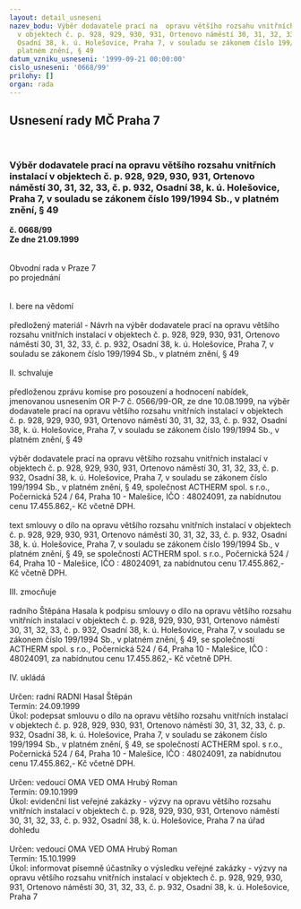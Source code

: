 ```yaml
---
layout: detail_usneseni
nazev_bodu: Výběr dodavatele prací na  opravu většího rozsahu vnitřních instalací
  v objektech č. p. 928, 929, 930, 931, Ortenovo náměstí 30, 31, 32, 33, č. p. 932,
  Osadní 38, k. ú. Holešovice, Praha 7, v souladu se zákonem číslo 199/1994 Sb., v
  platném znění, § 49
datum_vzniku_usneseni: '1999-09-21 00:00:00'
cislo_usneseni: '0668/99'
prilohy: []
organ: rada
---
```

<div id="ucUsn_pList" class="usn">
	<span><h2>Usnesení rady MČ Praha 7 </h2>
<br></span><div class="standBody">
<span><h3>Výběr dodavatele prací na  opravu většího rozsahu vnitřních instalací v objektech č. p. 928, 929, 930, 931, Ortenovo náměstí 30, 31, 32, 33, č. p. 932, Osadní 38, k. ú. Holešovice, Praha 7, v souladu se zákonem číslo 199/1994 Sb., v platném znění, § 49</h3></span><div class="center">
		<strong>č. 0668/99</strong><br>
	</div>
<div class="center">
		<strong>Ze dne 21.09.1999</strong><br><br>
	</div>
<br>Obvodní rada v Praze 7<br>po projednání<br><br><br>I.	bere na vědomí<br><br> předložený materiál - Návrh na výběr dodavatele prací na opravu většího rozsahu vnitřních instalací v objektech č. p. 928, 929, 930, 931, Ortenovo náměstí 30, 31, 32, 33, č. p. 932, Osadní 38, k. ú. Holešovice, Praha 7, v souladu se zákonem číslo 199/1994 Sb., v platném znění, § 49<br><br>II.	schvaluje <br><br>předloženou zprávu komise pro posouzení a hodnocení nabídek, jmenovanou usnesením OR P-7 č. 0566/99-OR, ze dne 10.08.1999, na výběr dodavatele prací na opravu většího rozsahu vnitřních instalací v objektech č. p. 928, 929, 930, 931, Ortenovo náměstí 30, 31, 32, 33, č. p. 932, Osadní 38, k. ú. Holešovice, Praha 7, v souladu se zákonem číslo 199/1994 Sb., v platném znění, § 49<br><br>výběr dodavatele prací na opravu většího rozsahu vnitřních instalací v objektech č. p. 928, 929, 930, 931, Ortenovo náměstí 30, 31, 32, 33, č. p. 932, Osadní 38, k. ú. Holešovice, Praha 7, v souladu se zákonem číslo 199/1994 Sb., v platném znění, § 49, společnost ACTHERM spol. s r.o., Počernická 524 / 64, Praha 10 - Malešice, IČO : 48024091, za nabídnutou cenu 17.455.862,- Kč včetně DPH.	<br><br>text smlouvy o dílo na opravu většího rozsahu vnitřních instalací v objektech č. p. 928, 929, 930, 931, Ortenovo náměstí 30, 31, 32, 33, č. p. 932, Osadní 38, k. ú. Holešovice, Praha 7, v souladu se zákonem číslo 199/1994 Sb., v platném znění, § 49, se společností ACTHERM spol. s r.o., Počernická 524 / 64, Praha 10 - Malešice, IČO : 48024091, za nabídnutou cenu 17.455.862,- Kč včetně DPH.<br><br>III.	zmocňuje <br><br>radního Štěpána Hasala k podpisu smlouvy o dílo na opravu většího rozsahu vnitřních instalací v objektech č. p. 928, 929, 930, 931, Ortenovo náměstí 30, 31, 32, 33, č. p. 932, Osadní 38, k. ú. Holešovice, Praha 7, v souladu se zákonem číslo 199/1994 Sb., v platném znění, § 49, se společností ACTHERM spol. s r.o., Počernická 524 / 64, Praha 10 - Malešice, IČO : 48024091, za nabídnutou cenu 17.455.862,- Kč včetně DPH.<br><br>IV.	ukládá <br><br> Určen:	radní	RADNI Hasal Štěpán<br>Termín: 24.09.1999<br>Úkol:	podepsat smlouvu o dílo na opravu většího rozsahu vnitřních instalací v objektech č. p. 928, 929, 930, 931, Ortenovo náměstí 30, 31, 32, 33, č. p. 932, Osadní 38, k. ú. Holešovice, Praha 7, v souladu se zákonem číslo 199/1994 Sb., v platném znění, § 49, se společností ACTHERM spol. s r.o., Počernická 524 / 64, Praha 10 - Malešice, IČO : 48024091, za nabídnutou cenu 17.455.862,- Kč včetně DPH.<br> <br> Určen:	vedoucí OMA	VED OMA Hrubý Roman<br>Termín: 09.10.1999<br>Úkol:	evidenční list veřejné zakázky - výzvy na opravu většího rozsahu vnitřních instalací v objektech č. p. 928, 929, 930, 931, Ortenovo náměstí 30, 31, 32, 33, č. p. 932, Osadní 38, k. ú. Holešovice, Praha 7 na úřad dohledu<br> 		<br> Určen:	vedoucí OMA	VED OMA Hrubý Roman<br>Termín: 15.10.1999<br>Úkol:	informovat písemně účastníky o výsledku veřejné zakázky - výzvy na opravu většího rozsahu vnitřních instalací v objektech č. p. 928, 929, 930, 931, Ortenovo náměstí 30, 31, 32, 33, č. p. 932, Osadní 38, k. ú. Holešovice, Praha 7<br>
</div>
</div>